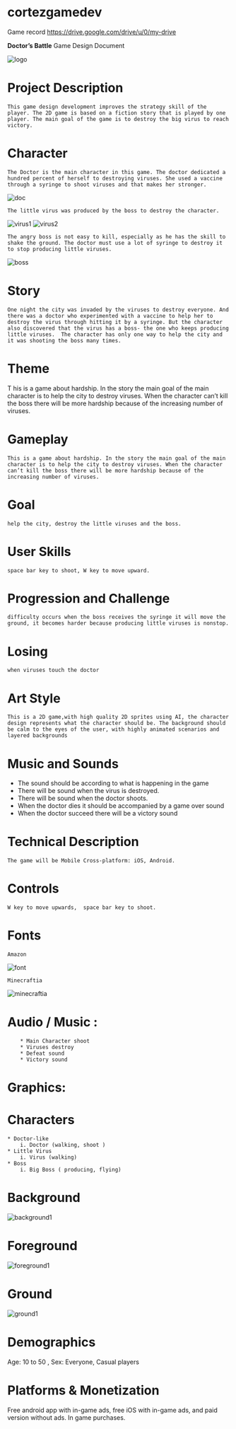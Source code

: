 # cortezgamedev


Game record
https://drive.google.com/drive/u/0/my-drive

 **Doctor’s Battle**
Game Design Document


![logo](https://user-images.githubusercontent.com/73153949/96556514-1e8a3580-12ca-11eb-8600-263b64bcba90.png)

# Project Description

	This game design development improves the strategy skill of the player. The 2D game is based on a fiction story that is played by one player. The main goal of the game is to destroy the big virus to reach victory.

# Character

	The Doctor is the main character in this game. The doctor dedicated a hundred percent of herself to destroying viruses. She used a vaccine through a syringe to shoot viruses and that makes her stronger.

![doc](https://user-images.githubusercontent.com/73153949/96557466-5cd42480-12cb-11eb-9b19-1688fe4f8f8c.png)

	The little virus was produced by the boss to destroy the character.

![virus1](https://user-images.githubusercontent.com/73153949/96557521-6d849a80-12cb-11eb-963d-f668a1784a96.png)
![virus2](https://user-images.githubusercontent.com/73153949/96557544-74aba880-12cb-11eb-932e-540c14da21de.png)


	The angry boss is not easy to kill, especially as he has the skill to shake the ground. The doctor must use a lot of syringe to destroy it to stop producing little viruses.

![boss](https://user-images.githubusercontent.com/73153949/96557575-7f663d80-12cb-11eb-8b3f-361d035cd4d1.png)


# Story
   
	One night the city was invaded by the viruses to destroy everyone. And there was a doctor who experimented with a vaccine to help her to destroy the virus through hitting it by a syringe. But the character also discovered that the virus has a boss- the one who keeps producing little viruses.  The character has only one way to help the city and it was shooting the boss many times.


# Theme

T	his is a game about hardship. In the story the main goal of the main character is to help the city to destroy viruses. When the character can’t kill the boss there will be more hardship because of the increasing number of viruses.

# Gameplay

	This is a game about hardship. In the story the main goal of the main character is to help the city to destroy viruses. When the character can’t kill the boss there will be more hardship because of the increasing number of viruses.


# Goal
	help the city, destroy the little viruses and the boss.

# User Skills
	space bar key to shoot, W key to move upward.

# Progression and Challenge
	difficulty occurs when the boss receives the syringe it will move the ground, it becomes harder because producing little viruses is nonstop.

# Losing
	when viruses touch the doctor


# Art Style 

	This is a 2D game,with high quality 2D sprites using AI, the character design represents what the character should be. The background should be calm to the eyes of the user, with highly animated scenarios and layered backgrounds


# Music and Sounds					
 							
* The sound should be according to what is happening in the game
* There will be sound when the virus is destroyed. 
* There will be sound when the doctor shoots.
* When the doctor dies it should be accompanied by a game over sound
* When the doctor succeed there will be a victory sound


# Technical Description	
 							
	The game will be Mobile Cross-platform: iOS, Android.

# Controls  
	W key to move upwards,  space bar key to shoot.

# Fonts  

	Amazon 

![font](https://user-images.githubusercontent.com/73153949/96556838-8b053480-12ca-11eb-93f5-cb2b33680c98.png)
    
	Minecraftia

![minecraftia](https://user-images.githubusercontent.com/73153949/96556925-a7a16c80-12ca-11eb-87dc-9c697639aadf.png)


# Audio / Music :
		* Main Character shoot
		* Viruses destroy
		* Defeat sound
		* Victory sound

# Graphics: 
	
# Characters
	* Doctor-like
		i. Doctor (walking, shoot )
	* Little Virus
		i. Virus (walking)
	* Boss
		i. Big Boss ( producing, flying)

# Background

![background1](https://user-images.githubusercontent.com/73153949/96557318-2696a500-12cb-11eb-95f9-e2c1c45213f2.png)


# Foreground

![foreground1](https://user-images.githubusercontent.com/73153949/96557352-30b8a380-12cb-11eb-964d-6dd7212b6d88.png)


# Ground

![ground1](https://user-images.githubusercontent.com/73153949/96557364-36ae8480-12cb-11eb-885b-efe3ab7e5a40.png)


# Demographics 
		
Age: 10 to 50 , Sex: Everyone, Casual players 

 										
# Platforms & Monetization

 Free android app with in-game ads, free iOS with in-game ads, and paid version without ads. In game purchases. 
 					





